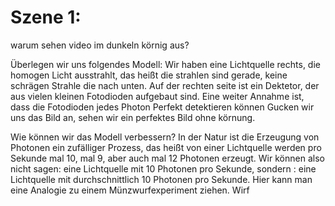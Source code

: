 # Szene 1:

warum sehen video im dunkeln körnig aus?

Überlegen wir uns folgendes Modell:
Wir haben eine Lichtquelle rechts,
die homogen Licht ausstrahlt, das heißt die strahlen sind gerade, keine schrägen Strahle die nach unten.
Auf der rechten seite ist ein Dektetor, der aus vielen kleinen Fotodioden aufgebaut sind.
Eine weiter Annahme ist, dass die Fotodioden jedes Photon Perfekt detektieren können
 Gucken wir uns das Bild an, sehen wir ein perfektes Bild ohne körnung.

Wie können wir das Modell verbessern?
In der Natur ist die Erzeugung von Photonen ein zufälliger Prozess, das heißt von einer Lichtquelle werden pro Sekunde mal 10, mal 9,
aber auch mal 12 Photonen erzeugt.
Wir können also nicht sagen: eine Lichtquelle mit 10 Photonen pro Sekunde, sondern : eine Lichtquelle mit durchschnittlich 10 Photonen pro Sekunde.
Hier kann man eine Analogie zu einem Münzwurfexperiment ziehen.
Wirf